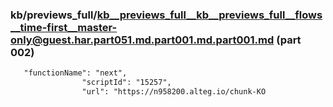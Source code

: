 ### kb/previews_full/kb__previews_full__kb__previews_full__flows__time-first__master-only@guest.har.part051.md.part001.md.part001.md (part 002)

```md
   "functionName": "next",
                "scriptId": "15257",
                "url": "https://n958200.alteg.io/chunk-KO
```

```
